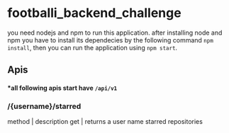 # footballi_backend_challenge

you need nodejs and npm to run this application.
after installing node and npm you have to install its dependecies by the following command `npm install`, then you can run the application using `npm start`.

## Apis

#### *all following apis start have `/api/v1`

### /{username}/starred

method | description
get | returns a user name starred repositories

